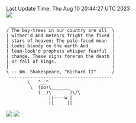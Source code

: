 Last Update Time: 
Thu Aug 10 20:44:27 UTC 2023
<br>![](https://img.shields.io/badge/%E5%A4%A7%E5%AE%B6-%E5%AE%89%E5%AE%89-green)<br>
```
 _______________________________________
/ The bay-trees in our country are all  \
| wither'd And meteors fright the fixed |
| stars of heaven; The pale-faced moon  |
| looks bloody on the earth And         |
| lean-look'd prophets whisper fearful  |
| change. These signs forerun the death |
| or fall of kings.                     |
|                                       |
\ -- Wm. Shakespeare, "Richard II"      /
 ---------------------------------------
        \   ^__^
         \  (oo)\_______
            (__)\       )\/\
                ||----w |
                ||     ||
```
![](https://github-readme-stats.vercel.app/api?username=chenlitw)
![](https://github-readme-stats.vercel.app/api/top-langs/?username=chenlitw)
